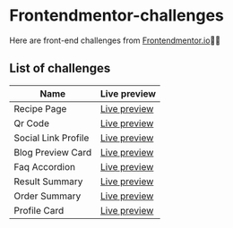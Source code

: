 # Frontendmentor-challenges
Here are front-end challenges from [Frontendmentor.io](https://frontendmentor.io)👨‍💻

## List of challenges
| Name | Live preview |
| --- | ------ |
| Recipe Page | [Live preview](https://amirhirx.github.io/frontendmentor-challenges/recipe-page/) |
| Qr Code | [Live preview](https://amirhirx.github.io/frontendmentor-challenges/qr-code/) |
| Social Link Profile | [Live preview](https://amirhirx.github.io/frontendmentor-challenges/social-link-profile/) |
| Blog Preview Card | [Live preview](https://amirhirx.github.io/frontendmentor-challenges/blog-preview-card/) | 
| Faq Accordion | [Live preview](https://amirhirx.github.io/frontendmentor-challenges/faq-accordion/) |
| Result Summary | [Live preview](https://amirhirx.github.io/frontendmentor-challenges/results-summary/) |
| Order Summary | [Live preview](https://amirhirx.github.io/frontendmentor-challenges/order-summary/) |
| Profile Card | [Live preview](https://amirhirx.github.io/frontendmentor-challenges/profile-card/) |
